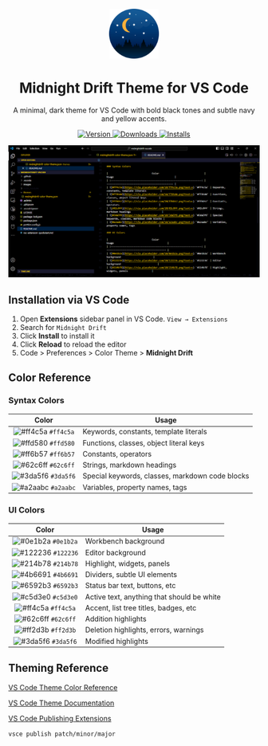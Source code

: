 <p align="center">
  <img alt="Midnight Drift Logo" src="https://raw.githubusercontent.com/Barkerbg001/midnightdrift-vscode/master/images/logo.png" width="100" />
</p>
<h1 align="center">
  Midnight Drift Theme for VS Code
</h1>
<p align="center">
  A minimal, dark theme for VS Code with bold black tones and subtle navy and yellow accents.
</p>

<p align="center">
  <a href="https://marketplace.visualstudio.com/items?itemName=Barkerbg001.midnightdrift-vscode">
    <img alt="Version" src="https://img.shields.io/visual-studio-marketplace/v/Barkerbg001.midnightdrift-vscode?color=brightgreen" />
  </a>
  <a href="https://marketplace.visualstudio.com/items?itemName=Barkerbg001.midnightdrift-vscode">
    <img alt="Downloads" src="https://img.shields.io/visual-studio-marketplace/d/Barkerbg001.midnightdrift-vscode" />
  </a>
  <a href="https://marketplace.visualstudio.com/items?itemName=Barkerbg001.midnightdrift-vscode">
    <img alt="Installs" src="https://img.shields.io/visual-studio-marketplace/i/Barkerbg001.midnightdrift-vscode" />
  </a>
</p>

![demo](https://raw.githubusercontent.com/Barkerbg001/midnightdrift-vscode/master/images/demo.png)

## Installation via VS Code

1. Open **Extensions** sidebar panel in VS Code. `View → Extensions`
2. Search for `Midnight Drift`
3. Click **Install** to install it
4. Click **Reload** to reload the editor
5. Code > Preferences > Color Theme > **Midnight Drift**

## Color Reference

### Syntax Colors

|                               Color                                | Usage                                           |
| :----------------------------------------------------------------: | ----------------------------------------------- |
| ![#ff4c5a](https://via.placeholder.com/10/ff4c5a.png?text=+) `#ff4c5a` | Keywords, constants, template literals          |
| ![#ffd580](https://via.placeholder.com/10/ffd580.png?text=+) `#ffd580` | Functions, classes, object literal keys         |
| ![#ff6b57](https://via.placeholder.com/10/ff6b57.png?text=+) `#ff6b57` | Constants, operators                            |
| ![#62c6ff](https://via.placeholder.com/10/62c6ff.png?text=+) `#62c6ff` | Strings, markdown headings                      |
| ![#3da5f6](https://via.placeholder.com/10/3da5f6.png?text=+) `#3da5f6` | Special keywords, classes, markdown code blocks |
| ![#a2aabc](https://via.placeholder.com/10/a2aabc.png?text=+) `#a2aabc` | Variables, property names, tags                 |

### UI Colors

|                               Color                                | Usage                                      |
| :----------------------------------------------------------------: | ------------------------------------------ |
| ![#0e1b2a](https://via.placeholder.com/10/0e1b2a.png?text=+) `#0e1b2a` | Workbench background                       |
| ![#122236](https://via.placeholder.com/10/122236.png?text=+) `#122236` | Editor background                          |
| ![#214b78](https://via.placeholder.com/10/214b78.png?text=+) `#214b78` | Highlight, widgets, panels                 |
| ![#4b6691](https://via.placeholder.com/10/4b6691.png?text=+) `#4b6691` | Dividers, subtle UI elements               |
| ![#6592b3](https://via.placeholder.com/10/6592b3.png?text=+) `#6592b3` | Status bar text, buttons, etc              |
| ![#c5d3e0](https://via.placeholder.com/10/c5d3e0.png?text=+) `#c5d3e0` | Active text, anything that should be white |
| ![#ff4c5a](https://via.placeholder.com/10/ff4c5a.png?text=+) `#ff4c5a` | Accent, list tree titles, badges, etc      |
| ![#62c6ff](https://via.placeholder.com/10/62c6ff.png?text=+) `#62c6ff` | Addition highlights                        |
| ![#ff2d3b](https://via.placeholder.com/10/ff2d3b.png?text=+) `#ff2d3b` | Deletion highlights, errors, warnings      |
| ![#3da5f6](https://via.placeholder.com/10/3da5f6.png?text=+) `#3da5f6` | Modified highlights                        |

## Theming Reference

[VS Code Theme Color Reference](https://code.visualstudio.com/docs/getstarted/theme-color-reference)

[VS Code Theme Documentation](https://code.visualstudio.com/docs/extensions/themes-snippets-colorizers)

[VS Code Publishing Extensions](https://code.visualstudio.com/docs/extensions/publish-extension)

```bash
vsce publish patch/minor/major
```
